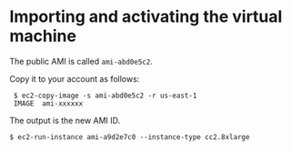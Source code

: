 Importing and activating the virtual machine
============================================

The public AMI is called ``ami-abd0e5c2``. 

Copy it to your account as follows:

     $ ec2-copy-image -s ami-abd0e5c2 -r us-east-1
     IMAGE	ami-xxxxxx
     
The output is the new AMI ID.

    $ ec2-run-instance ami-a9d2e7c0 --instance-type cc2.8xlarge
     
     
